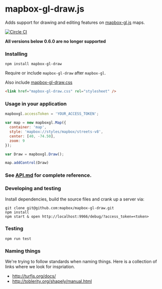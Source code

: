 # mapbox-gl-draw.js

Adds support for drawing and editing features on [mapbox-gl.js](https://www.mapbox.com/mapbox-gl-js/) maps.

[![Circle CI](https://circleci.com/gh/mapbox/mapbox-gl-draw/tree/master.svg?style=svg)](https://circleci.com/gh/mapbox/gl-draw/tree/master)

**All versions below 0.6.0 are no longer supported**

### Installing

```
npm install mapbox-gl-draw
```

Require or include `mapbox-gl-draw` after `mapbox-gl`.

Also include [mapbox-gl-draw.css](https://github.com/mapbox/mapbox-gl-draw/blob/dev-pages/dist/mapbox-gl-draw.css)

```html
<link href="mapbox-gl-draw.css" rel="stylesheet" />
```

### Usage in your application

```js
mapboxgl.accessToken = 'YOUR_ACCESS_TOKEN';

var map = new mapboxgl.Map({
  container: 'map',
  style: 'mapbox://styles/mapbox/streets-v8',
  center: [40, -74.50],
  zoom: 9
});

var Draw = mapboxgl.Draw();

map.addControl(Draw)
```

### See [API.md](https://github.com/mapbox/mapbox-gl-draw/blob/master/API.md) for complete reference.

### Developing and testing

Install dependencies, build the source files and crank up a server via:

```
git clone git@github.com:mapbox/mapbox-gl-draw.git
npm install
npm start & open http://localhost:9966/debug/?access_token=<token>
```

### Testing

```
npm run test
```

### Naming things

We're trying to follow standards when naming things. Here is a collection of links where we look for inspriation.

- http://turfjs.org/docs/
- http://toblerity.org/shapely/manual.html
